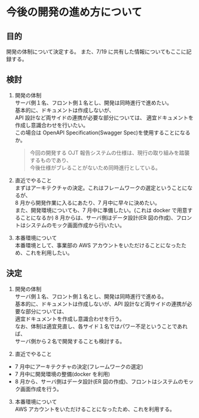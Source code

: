 # 今後の開発の進め方について

## 目的

開発の体制について決定する。
また、7/19 に共有した情報についてもここに記録する。

## 検討

1. 開発の体制  
   サーバ側１名、フロント側１名とし、開発は同時進行で進めたい。  
   基本的に、ドキュメントは作成しないが、  
   API 設計など両サイドの連携が必要な部分については、
   適宜ドキュメントを作成し意識合わせを行いたい。  
   この場合は OpenAPI Specification(Swagger Spec)を使用することになるか。

   > 今回の開発する OJT 報告システムの仕様は、現行の取り組みを踏襲するものであり、  
   > 今後仕様がブレることがないため同時進行としている。

2. 直近でやること  
   まずはアーキテクチャの決定。これはフレームワークの選定ということになるが、  
   8 月から開発作業に入るにあたり、7 月中に早々に決めたい。  
   また、開発環境についても、7 月中に準備したい。(これは docker で用意することになるか)
   8 月からは、サーバ側はデータ設計(ER 図の作成)、フロントはシステムのモック画面作成から行いたい。

3. 本番環境について  
   本番環境として、事業部の AWS アカウントをいただけることになったため、これを利用したい。

## 決定

1. 開発の体制  
   サーバ側１名、フロント側１名とし、開発は同時進行で進める。  
   基本的に、ドキュメントは作成しないが、API 設計など両サイドの連携が必要な部分については、  
   適宜ドキュメントを作成し意識合わせを行う。  
   なお、体制は適宜見直し、各サイド１名ではパワー不足ということであれば、  
   サーバ側から２名で開発することも検討する。

2. 直近でやること

- 7 月中にアーキテクチャの決定(フレームワークの選定)
- 7 月中に開発環境の整備(docker を利用)
- 8 月から、サーバ側はデータ設計(ER 図の作成)、フロントはシステムのモック画面作成を行う。

3. 本番環境について  
  AWS アカウントをいただけることになったため、これを利用する。
